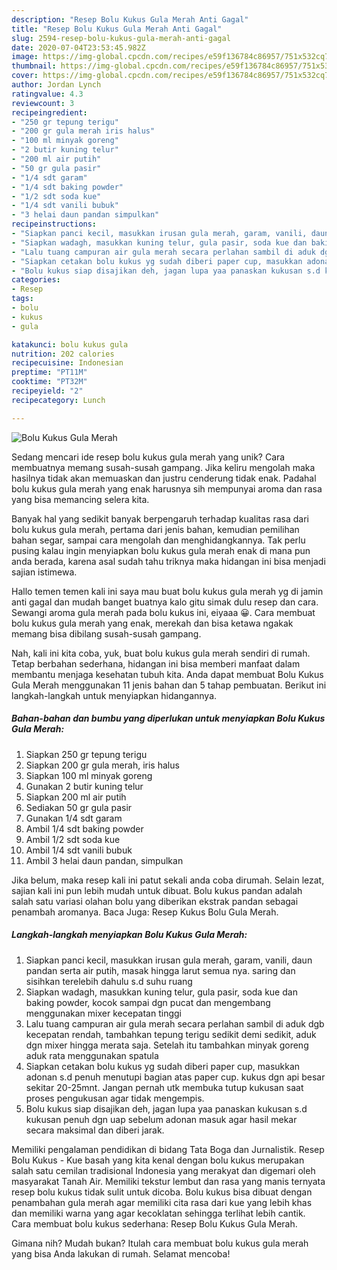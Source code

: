 ```yaml
---
description: "Resep Bolu Kukus Gula Merah Anti Gagal"
title: "Resep Bolu Kukus Gula Merah Anti Gagal"
slug: 2594-resep-bolu-kukus-gula-merah-anti-gagal
date: 2020-07-04T23:53:45.982Z
image: https://img-global.cpcdn.com/recipes/e59f136784c86957/751x532cq70/bolu-kukus-gula-merah-foto-resep-utama.jpg
thumbnail: https://img-global.cpcdn.com/recipes/e59f136784c86957/751x532cq70/bolu-kukus-gula-merah-foto-resep-utama.jpg
cover: https://img-global.cpcdn.com/recipes/e59f136784c86957/751x532cq70/bolu-kukus-gula-merah-foto-resep-utama.jpg
author: Jordan Lynch
ratingvalue: 4.3
reviewcount: 3
recipeingredient:
- "250 gr tepung terigu"
- "200 gr gula merah iris halus"
- "100 ml minyak goreng"
- "2 butir kuning telur"
- "200 ml air putih"
- "50 gr gula pasir"
- "1/4 sdt garam"
- "1/4 sdt baking powder"
- "1/2 sdt soda kue"
- "1/4 sdt vanili bubuk"
- "3 helai daun pandan simpulkan"
recipeinstructions:
- "Siapkan panci kecil, masukkan irusan gula merah, garam, vanili, daun pandan serta air putih, masak hingga larut semua nya. saring dan sisihkan terelebih dahulu s.d suhu ruang"
- "Siapkan wadagh, masukkan kuning telur, gula pasir, soda kue dan baking powder, kocok sampai dgn pucat dan mengembang menggunakan mixer kecepatan tinggi"
- "Lalu tuang campuran air gula merah secara perlahan sambil di aduk dgb kecepatan rendah, tambahkan tepung terigu sedikit demi sedikit, aduk dgn mixer hingga merata saja. Setelah itu tambahkan minyak goreng aduk rata menggunakan spatula"
- "Siapkan cetakan bolu kukus yg sudah diberi paper cup, masukkan adonan s.d penuh menutupi bagian atas paper cup. kukus dgn api besar sekitar 20-25mnt. Jangan pernah utk membuka tutup kukusan saat proses pengukusan agar tidak mengempis."
- "Bolu kukus siap disajikan deh, jagan lupa yaa panaskan kukusan s.d kukusan penuh dgn uap sebelum adonan masuk agar hasil mekar secara maksimal dan diberi jarak."
categories:
- Resep
tags:
- bolu
- kukus
- gula

katakunci: bolu kukus gula 
nutrition: 202 calories
recipecuisine: Indonesian
preptime: "PT11M"
cooktime: "PT32M"
recipeyield: "2"
recipecategory: Lunch

---
```



![Bolu Kukus Gula Merah](https://img-global.cpcdn.com/recipes/e59f136784c86957/751x532cq70/bolu-kukus-gula-merah-foto-resep-utama.jpg)

Sedang mencari ide resep bolu kukus gula merah yang unik? Cara membuatnya memang susah-susah gampang. Jika keliru mengolah maka hasilnya tidak akan memuaskan dan justru cenderung tidak enak. Padahal bolu kukus gula merah yang enak harusnya sih mempunyai aroma dan rasa yang bisa memancing selera kita.

Banyak hal yang sedikit banyak berpengaruh terhadap kualitas rasa dari bolu kukus gula merah, pertama dari jenis bahan, kemudian pemilihan bahan segar, sampai cara mengolah dan menghidangkannya. Tak perlu pusing kalau ingin menyiapkan bolu kukus gula merah enak di mana pun anda berada, karena asal sudah tahu triknya maka hidangan ini bisa menjadi sajian istimewa.

Hallo temen temen kali ini saya mau buat bolu kukus gula merah yg di jamin anti gagal dan mudah banget buatnya kalo gitu simak dulu resep dan cara. Sewangi aroma gula merah pada bolu kukus ini, eiyaaa 😀. Cara membuat bolu kukus gula merah yang enak, merekah dan bisa ketawa ngakak memang bisa dibilang susah-susah gampang.


Nah, kali ini kita coba, yuk, buat bolu kukus gula merah sendiri di rumah. Tetap berbahan sederhana, hidangan ini bisa memberi manfaat dalam membantu menjaga kesehatan tubuh kita. Anda dapat membuat Bolu Kukus Gula Merah menggunakan 11 jenis bahan dan 5 tahap pembuatan. Berikut ini langkah-langkah untuk menyiapkan hidangannya.

<!--inarticleads1-->

##### Bahan-bahan dan bumbu yang diperlukan untuk menyiapkan Bolu Kukus Gula Merah:

1. Siapkan 250 gr tepung terigu
1. Siapkan 200 gr gula merah, iris halus
1. Siapkan 100 ml minyak goreng
1. Gunakan 2 butir kuning telur
1. Siapkan 200 ml air putih
1. Sediakan 50 gr gula pasir
1. Gunakan 1/4 sdt garam
1. Ambil 1/4 sdt baking powder
1. Ambil 1/2 sdt soda kue
1. Ambil 1/4 sdt vanili bubuk
1. Ambil 3 helai daun pandan, simpulkan


Jika belum, maka resep kali ini patut sekali anda coba dirumah. Selain lezat, sajian kali ini pun lebih mudah untuk dibuat. Bolu kukus pandan adalah salah satu variasi olahan bolu yang diberikan ekstrak pandan sebagai penambah aromanya. Baca Juga: Resep Kukus Bolu Gula Merah. 

<!--inarticleads2-->

##### Langkah-langkah menyiapkan Bolu Kukus Gula Merah:

1. Siapkan panci kecil, masukkan irusan gula merah, garam, vanili, daun pandan serta air putih, masak hingga larut semua nya. saring dan sisihkan terelebih dahulu s.d suhu ruang
1. Siapkan wadagh, masukkan kuning telur, gula pasir, soda kue dan baking powder, kocok sampai dgn pucat dan mengembang menggunakan mixer kecepatan tinggi
1. Lalu tuang campuran air gula merah secara perlahan sambil di aduk dgb kecepatan rendah, tambahkan tepung terigu sedikit demi sedikit, aduk dgn mixer hingga merata saja. Setelah itu tambahkan minyak goreng aduk rata menggunakan spatula
1. Siapkan cetakan bolu kukus yg sudah diberi paper cup, masukkan adonan s.d penuh menutupi bagian atas paper cup. kukus dgn api besar sekitar 20-25mnt. Jangan pernah utk membuka tutup kukusan saat proses pengukusan agar tidak mengempis.
1. Bolu kukus siap disajikan deh, jagan lupa yaa panaskan kukusan s.d kukusan penuh dgn uap sebelum adonan masuk agar hasil mekar secara maksimal dan diberi jarak.


Memiliki pengalaman pendidikan di bidang Tata Boga dan Jurnalistik. Resep Bolu Kukus - Kue basah yang kita kenal dengan bolu kukus merupakan salah satu cemilan tradisional Indonesia yang merakyat dan digemari oleh masyarakat Tanah Air. Memiliki tekstur lembut dan rasa yang manis ternyata resep bolu kukus tidak sulit untuk dicoba. Bolu kukus bisa dibuat dengan penambahan gula merah agar memiliki cita rasa dari kue yang lebih khas dan memiliki warna yang agar kecoklatan sehingga terlihat lebih cantik. Cara membuat bolu kukus sederhana: Resep Bolu Kukus Gula Merah. 

Gimana nih? Mudah bukan? Itulah cara membuat bolu kukus gula merah yang bisa Anda lakukan di rumah. Selamat mencoba!
